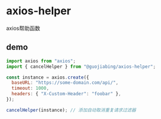 # axios-helper
axios帮助函数

## demo

```javascript
import axios from "axios";
import { cancelHelper } from "@guojiabing/axios-helper";

const instance = axios.create({
  baseURL: "https://some-domain.com/api/",
  timeout: 1000,
  headers: { "X-Custom-Header": "foobar" },
});

cancelHelper(instance); // 添加自动取消重复请求过滤器
```
